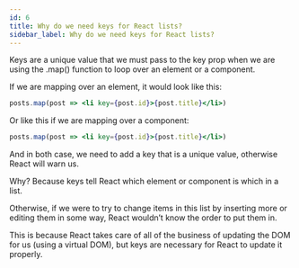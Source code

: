 ```yaml
---
id: 6
title: Why do we need keys for React lists?
sidebar_label: Why do we need keys for React lists?
---
```

Keys are a unique value that we must pass to the key prop when we are using the .map() function to loop over an element or a component.

If we are mapping over an element, it would look like this:

```jsx
posts.map(post => <li key={post.id}>{post.title}</li>)
```
Or like this if we are mapping over a component:

```jsx
posts.map(post => <li key={post.id}>{post.title}</li>)
```
And in both case, we need to add a key that is a unique value, otherwise React will warn us.

Why? Because keys tell React which element or component is which in a list.

Otherwise, if we were to try to change items in this list by inserting more or editing them in some way, React wouldn’t know the order to put them in.

This is because React takes care of all of the business of updating the DOM for us (using a virtual DOM), but keys are necessary for React to update it properly.
